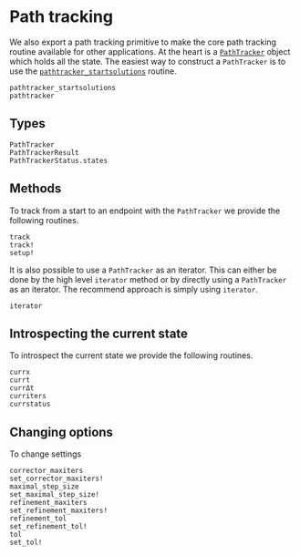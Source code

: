 # Path tracking

We also export a path tracking primitive to make the core path tracking routine
available for other applications.
At the heart is a [`PathTracker`](@ref) object which holds
all the state. The easiest way to construct a `PathTracker` is to use the [`pathtracker_startsolutions`](@ref) routine.

```@docs
pathtracker_startsolutions
pathtracker
```

## Types
```@docs
PathTracker
PathTrackerResult
PathTrackerStatus.states
```

## Methods
To track from a start to an endpoint with the `PathTracker` we provide the following
routines.
```@docs
track
track!
setup!
```

It is also possible to use a `PathTracker` as an iterator. This can either
be done by the high level `iterator` method or by directly using a `PathTracker`
as an iterator. The recommend approach is simply using `iterator`.
```@docs
iterator
```

## Introspecting the current state
To introspect the current state we provide the following routines.
```@docs
currx
currt
currΔt
curriters
currstatus
```

## Changing options
To change settings
```@docs
corrector_maxiters
set_corrector_maxiters!
maximal_step_size
set_maximal_step_size!
refinement_maxiters
set_refinement_maxiters!
refinement_tol
set_refinement_tol!
tol
set_tol!
```
